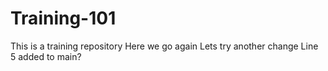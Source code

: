 # Training-101
This is a training repository
Here we go again
Lets try another change
Line 5 added to main?
